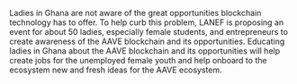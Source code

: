 Ladies in Ghana are not aware of the great opportunities blockchain technology has to offer. To help curb this problem, LANEF is proposing an event for about 50 ladies, especially female students, and entrepreneurs to create awareness of the AAVE blockchain and its opportunities. Educating ladies in Ghana about the AAVE blockchain and its opportunities will help create jobs for the unemployed female youth and help onboard to the ecosystem new and fresh ideas for the AAVE ecosystem.
